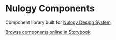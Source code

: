 # Nulogy Components

Component library built for [Nulogy Design System](http://design.nulogy)

[Browse components online in Storybook](https://nulogy.github.io/components/)
